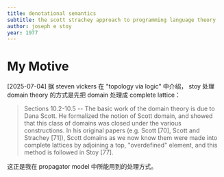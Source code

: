 ```yaml
---
title: denotational semantics
subtitle: the scott strachey approach to programming language theory
author: joseph e stoy
year: 1977
---
```


# My Motive

[2025-07-04] 据 steven vickers 在 "topology via logic" 中介绍，
stoy 处理 domain theory 的方式是先把 domain 处理成 complete lattice：

> Sections 10.2-10.5 -- The basic work of the domain theory is due to
> Dana Scott. He formalized the notion of Scott domain, and showed
> that this class of domains was closed under the various
> constructions. In his original papers (e.g. Scott [70], Scott and
> Strachey [71]), Scott domains as we now know them were made into
> complete lattices by adjoining a top, "overdefined" element, and
> this method is followed in Stoy [77].

这正是我在 propagator model 中所能用到的处理方式。
